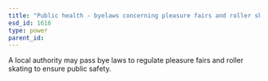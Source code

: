 ```yaml
---
title: "Public health - byelaws concerning pleasure fairs and roller skating"
esd_id: 1616
type: power
parent_id:  
---
```


A local authority may pass bye laws to regulate pleasure fairs and roller skating to ensure public safety.

